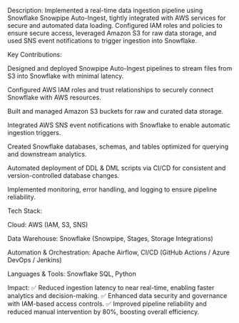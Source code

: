 Description:
Implemented a real-time data ingestion pipeline using Snowflake Snowpipe Auto-Ingest, tightly integrated with AWS services for secure and automated data loading. Configured IAM roles and policies to ensure secure access, leveraged Amazon S3 for raw data storage, and used SNS event notifications to trigger ingestion into Snowflake.

Key Contributions:

Designed and deployed Snowpipe Auto-Ingest pipelines to stream files from S3 into Snowflake with minimal latency.

Configured AWS IAM roles and trust relationships to securely connect Snowflake with AWS resources.

Built and managed Amazon S3 buckets for raw and curated data storage.

Integrated AWS SNS event notifications with Snowflake to enable automatic ingestion triggers.

Created Snowflake databases, schemas, and tables optimized for querying and downstream analytics.

Automated deployment of DDL & DML scripts via CI/CD for consistent and version-controlled database changes.

Implemented monitoring, error handling, and logging to ensure pipeline reliability.


Tech Stack:

Cloud: AWS (IAM, S3, SNS)

Data Warehouse: Snowflake (Snowpipe, Stages, Storage Integrations)

Automation & Orchestration: Apache Airflow, CI/CD (GitHub Actions / Azure DevOps / Jenkins)

Languages & Tools: Snowflake SQL, Python


Impact:
✅ Reduced ingestion latency to near real-time, enabling faster analytics and decision-making.
✅ Enhanced data security and governance with IAM-based access controls.
✅ Improved pipeline reliability and reduced manual intervention by 80%, boosting overall efficiency.
